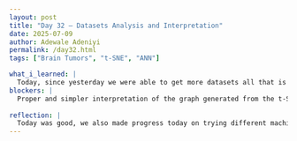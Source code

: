 ```yaml
---
layout: post
title: "Day 32 – Datasets Analysis and Interpretation"
date: 2025-07-09
author: Adewale Adeniyi
permalink: /day32.html
tags: ["Brain Tumors", "t-SNE", "ANN"]

what_i_learned: |
  Today, since yesterday we were able to get more datasets all that is left is to train our datasets using a model that would give us the highest accuracy in general and on our classification report. Everyone shared their findings and reports on various methods that was used such as Random forest, Decision Tree, e.t.c. My mentor Tije, gave me a method i haven't tried yet which was the t-SNE (t-distributed stochastic Neighbor Embedding) which is commonly used to visualize high-dimensional data in two dimension. In my case and according to my dataset, the points on the graph displayed from the t-SNE represented samples of either benign tumors or malignant brain tumors. The interpretation was also the very crucial part, I could observe multiple distinct clusters, especially among the green (Malignant) samples on the right, which suggests variability within malignant tumors, possibly different subtypes or gene expression patterns. I also observed in the middle-left region of the graph, Benign and Malignant samples are mixed, indicating that some benign samples share similar expression profiles with malignant ones — possibly borderline or early-stage tumors. This overlap could affect model performance and warrants deeper investigation. Mr. Tije also reviewed the model ANN (Artificial Neural Network) with the whole group on how we could changed the weight factor to get better accuracy which I did apply and it increased my accuracy by 2 percent but is still not enough I should be able to acquire an accuracy of 90 or over.
blockers: |
  Proper and simpler interpretation of the graph generated from the t-SNE.
 
reflection: |
  Today was good, we also made progress today on trying different machine learning models and modifying some of it like the ANN (Artificial Neural Network), going through a new technique our mentor found called the log 2FC which kind of understand a bit, it basically plays a central role in identifying and interpreting differential gene expression between experimental conditions—like disease vs. healthy, or treated vs. control.
--- 
```

